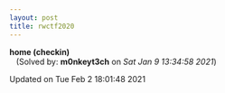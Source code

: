```yaml
---
layout: post
title: rwctf2020
---
```


<!--break-->

**home (checkin)**  
&nbsp;&nbsp;&nbsp;(Solved by: **m0nkeyt3ch** on _Sat Jan  9 13:34:58 2021_)  
  


Updated on Tue Feb  2 18:01:48 2021
